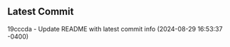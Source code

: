 
## Latest Commit
19cccda - Update README with latest commit info (2024-08-29 16:53:37 -0400) <Yunxi-Zhou>
